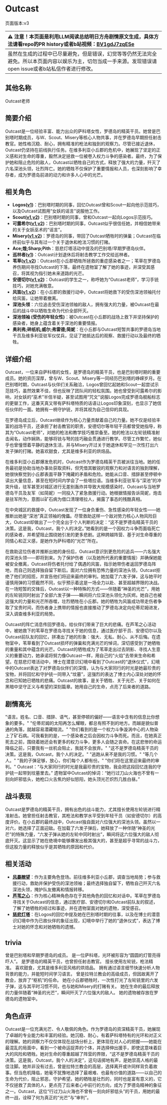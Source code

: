 # Outcast
页面版本:v3
 

| :warning: 注意！本页面是利用LLM阅读总结明日方舟剧情原文生成，具体方法请看repo的PR history或者b站视频：[BV1gdJ7zqESe](https://www.bilibili.com/video/BV1gdJ7zqESe/)         |
|:----------------------------|
| 虽然在生成的过程中已尽量避免，但是错误，幻觉等等仍然无法完全避免。所以本页面内容以娱乐为主，切勿当成一手来源。发现错误请open issue或者b站私信作者进行修改。|



## 其他名称
Outcast老师
## 简要介绍
Outcast是一位经验丰富、能力出众的萨科塔女性，罗德岛的精英干员。她曾是巴别塔时期成员，与W、Scout、Misery等核心人物共事，并在罗德岛早期担任射击教官。她性格沉稳、耐心，拥有精准的枪法和独到的观察力。尽管已接近退休，Outcast仍坚持在前线执行任务。在维多利亚小丘郡的危机中，她展现了坚定的正义感和对生命的尊重，毅然决定拯救一位被卷入权力斗争的感染者。最终，为了保护她和阻止危险的敌人，Outcast以牺牲自己的方式，释放了强大的力量，歼灭了六名深池头领，壮烈阵亡。她的牺牲不仅保护了重要情报和人员，也深刻影响了幸存者，成为罗德岛前进的动力和许多人心中的光芒。
## 相关角色
-   **Logos([v1](../chars/extended_char_Logos.md))**：巴别塔时期的同事，回忆Outcast曾和Scout一起向他示范技巧，以及Outcast试图用“女妖的谣言”说服他工作。
-   **Scout([v1](../chars/extended_char_Scout.md),[v2](extended_char_Scout.md))**：巴别塔时期的同事，曾和Outcast一起向Logos示范技巧。
-   **可露希尔([v1](../chars/extended_char_ke_lu_xi_er.md),[v2](extended_char_ke_lu_xi_er.md))**：巴别塔时期的同事，Outcast似乎很信任她，并相信她带来的关于女妖巫术的“谣言”。
-   **Misery([v1](../chars/char_615_acspec.md),[v2](char_615_acspec.md))**：罗德岛的同事，带回了Outcast牺牲时的弹巢；Outcast在临终前似乎与其有过一个关于退休和枪法习惯的打赌。
-   **Ace;煌;Sharp;Pith**：慈悲灯塔活动中提及的巴别塔/早期罗德岛伙伴。
-   **巡林者([v1](../chars/char_503_rang.md))**：Outcast计划退休后将射击教学工作交给巡林者。
-   **苇草([v1](../chars/char_261_sddrag.md),[v2](char_261_sddrag.md))**：Outcast在小丘郡牺牲所拯救的重症感染者之一；苇草在罗德岛养伤期间寻找Outcast的下落，最终在遗物室了解了她的事迹，并深受其感召，将其视为指引她未来道路的光芒。
-   **安德切尔([v1](../chars/char_211_adnach.md),[v2](char_211_adnach.md))**：Outcast的学生之一，称呼她为“Outcast老师”，学习手铳技巧，对她充满敬意。
-   **风笛([v1](../chars/char_222_bpipe.md),[v2](char_222_bpipe.md))**：在小丘郡的救援行动中，Outcast将她救下的受伤深池领袖托付给风笛，让她带着撤离。
-   **深池头领**：六位追击受伤深池领袖的敌人，拥有强大的力量，被Outcast在最后的战斗中以牺牲生命为代价全部歼灭。
-   **深池领袖 (受伤的年轻女性)**：被Outcast在小丘郡的战场上救下并坚持保护的感染者，她身上蕴含着关于深池的重要情报。
-   **奥利弗;碎纸机;威尔;弗雷德;简妮**：在小丘郡与Outcast短暂共事的罗德岛当地干员及维多利亚驻军仪仗兵，见证了她抵达后的观察、救援行动以及最终的牺牲。
## 详细介绍
Outcast，一位来自萨科塔的女性，是罗德岛的精英干员，也是巴别塔时期的重要成员。她的资历深厚，曾与W、Scout、Misery等一同经历巴别塔的峥嵘岁月。在巴别塔时期，Outcast与伙伴们关系融洽，Logos曾回忆起她和Scout一起尝试示范技巧，虽然效果不佳，但也反映了团队间的轻松氛围。她也曾受到可露希尔的影响，对女妖的“巫术”半信半疑，甚至试图用“咒文”说服Logos完成罗德岛舰船标志的更替工作，这番天真又带有萨科塔特质的话语让Logos印象深刻，也显示了她信任伙伴的一面。她拥有一柄守护铳，并将其视为自己信仰的具现。

在罗德岛成立后，Outcast继续作为核心力量贡献着自己的力量。她不仅是经验丰富的战场干员，还承担了射击教官的职责，安德切尔等年轻干员都曾受她指导，称其为“Outcast老师”，对她的枪法和教学技巧推崇备至。她的枪法以左轮铳精准射击闻名，动作娴熟，能够将铳与弩的技巧融会贯通进行教学。尽管工作繁忙，她似乎也曾憧憬着平静的退休生活，并与Misery开过关于她退休和罕见一次性打出六发子弹的打赌。她喜欢甜食，尤其是维多利亚的烘焙品。

在维多利亚小丘郡爆发危机时，Outcast作为罗德岛精英干员被派往当地。她的任务最初是协助当地办事处获取资料，但凭借其敏锐的观察力和对语言的独到理解，她很快察觉到小丘郡表面平静下掩藏的矛盾和危险。她能从口音、措辞甚至停顿中读出大量信息，甚至在短时间内学会了一些塔拉语。当维多利亚驻军与“深池”的冲突升级，驻军甚至对城区进行无差别轰炸并导致大规模感染时，Outcast与当地罗德岛干员及友军（如简妮）一同投入了紧急救援行动。她根据情报告诉简妮，炮击是驻军所为，意图以矿石病为借口清理塔拉人，揭露了事态的残酷真相。

在中央城区的救援中，Outcast发现了一位身负重伤、急性感染的年轻女性——她推断出她是“深池”真正领袖的傀儡。尽管救助这样一个敌对势力核心人物风险巨大，Outcast却做出了一个完全出于个人判断的决定：“这不是罗德岛精英干员的决策。这是我，Outcast，我个人的决定。”她看到的是一个因权力斗争而面临死亡的感染者，并希望阻止围绕她引发的更多悲剧。这种跨越阵营、基于对生命尊重的同情心和正义感，是她作为萨科塔的“光芒”所在。

在救助这位伤者并推断出她的身份后，Outcast意识到更危险的追兵——六名强大的深池头领——即将到来。为了保护伤者（以及她所代表的重要情报）并确保她能被安全撤离，Outcast将伤者托付给了偶遇的风笛，指示她带伤者返回罗德岛阵地，而自己则选择独自留下断后。面对六位拥有恐怖力量的深池头领，Outcast拒绝了他们的招揽，并宣告他们将迎来最终的审判。她加载了六发子弹，这与她平时谨慎用弹的习惯截然不同，似乎预示着这是一场全力以赴、甚至超越界限的决战。在一场短暂的交锋后，Outcast以一种特殊的方式——伴随着“神圣的光芒”，用她的左轮铳同时射出了全部六发子弹——瞬间将六位深池头领化为灰烬。她自己也被这强大的力量和光芒所吞噬，壮烈牺牲在小丘郡。她的牺牲为风笛成功带走伤者争取了宝贵时间，而伤者身上携带的情报也直接推动了罗德岛决定向伦蒂尼姆进发，深入调查维多利亚的局势。

Outcast的阵亡消息传回罗德岛，给伙伴们带来了巨大的悲痛。在芦苇之心活动中，被她救下的苇草在罗德岛寻找关于她的信息，通过医疗部干员、安德切尔以及Outcast前队友的回忆，拼凑出了她的形象：强大、无私、耐心、从不后悔。在遗物室中，苇草看到了Outcast损坏的弹巢和充满光芒的悼词，深切感受到了她牺牲的重量和其中蕴含的光芒。Outcast的牺牲成为了苇草走出过去阴影、寻找人生意义的重要动力，她承诺将努力像Outcast一样，用自己的“火焰”去带来生命和希望。在慈悲灯塔活动中，博士在潜意识幻境中看到了Outcast的“退休仪式”，幻境中的Outcast表达了对罗德岛伙伴们的深情，认为与大家同行的时光是她最珍贵的宝物，并将回忆和守护铳一同带入“坟墓”，这强烈的表达了博士内心深处对她的怀念和已知她已牺牲的悲痛。Outcast的故事，是关于牺牲、关于光芒、关于如何在黑暗中坚守正义与希望的深刻篇章。她用自己的生命，点亮了后来者的道路。
## 剧情高光
"语言。姓名、口音、措辞、语气，甚至停顿的偏好——语言中含有的信息比你想象的要多。"
"伦蒂尼姆的太阳再怎么耀眼，都总有照不到的地方。而越是貌似普通的角落，就越容易潜藏暗流。"
"你们看到的是一个权力斗争漩涡中心的人物染上了矿石病。可我看到的是，一个感染者之后会因权力斗争而死。而且，在她真正死去之前，围绕着她还会有更多的权力斗争，更多人会随之丧命。在这悲惨的命运降临之前，只要我有一丝机会阻止，我就不会放弃。"
"这不是罗德岛精英干员的决策。这是我，Outcast，我个人的决定。"
"逃跑从来不是我的习惯。"
"等几个人。"
"我的子弹足够，放心，你们每个人都有份。"
"你们将在这里迎来最终的审判。"
Outcast：“与大家同行的时光是我最珍贵的宝物，我会把这段回忆连我的守护铳一起带到坟墓里去。”
遗物室中Outcast的悼词：“她行过刀山火海也不曾有一刻向奸邪低头，她枪口火舌焦灼好似怒阳，她头顶光芒炽烈几胜白昼。”
## 战斗表现
Outcast是罗德岛的精英干员，拥有出色的战斗能力，尤其擅长使用左轮铳进行精准射击。她曾担任射击教官，其枪法和教学水平受到年轻干员（如安德切尔）的高度评价。在小丘郡的最终战中，Outcast独自面对六位强大的深池头领。虽然以一对六，她选择了正面迎敌。在加载了六发子弹后，她释放了一种伴随“神圣的光芒”的特殊力量，“六发子弹从她的左轮中同时射出”，瞬间将这六位强大的敌人彻底歼灭。这显示了她在绝境中能够爆发出极其强大的，甚至是超乎寻常的战斗力，但这股力量的释放似乎是其牺牲的原因和代价。
## 相关活动
-   **[风暴瞭望](../stories/main_9.md)**：作为主要角色登场。前往维多利亚小丘郡，调查当地局势；参与救援行动，救助并保护受伤的深池领袖；最终选择独自留下，牺牲自己歼灭六名深池头领，掩护队友撤离和情报转移。
-   **[芦苇之心](../stories/story_sddrag_set_1.md)**：作为核心精神角色存在于其他角色的回忆和对话中。苇草在罗德岛寻找关于Outcast的信息，通过医疗部、安德切尔和Outcast前队友的叙述，了解了她牺牲的经过和事迹，并在遗物室面对她的遗物，深受感召。
-   **[慈悲灯塔](../stories/main_14.md)**：在Logos的回忆中提及她在巴别塔时期的往事，以及在博士的潜意识幻境中作为已故伙伴的象征出现，幻境中举行了她的“退休仪式”，表达了博士对她的怀念和对她牺牲的遗憾。
## trivia
曾是巴别塔和早期罗德岛的成员。
是一位萨科塔，光环被形容为“圆圆的灯管亮得吓人”。
是罗德岛的精英干员，也曾担任射击教官。
擅长使用左轮铳，枪法精准。
喜欢甜食，尤其是维多利亚风格的烘焙品。
拥有通过语言细节快速分析人物背景的能力，并能短时间学习语言。
曾是拉特兰教会的高级成员，但因故离开了教会，放弃了“枢机”的任命。
她在小丘郡牺牲时，一次性打光了左轮铳里的六发子弹，这与其平时习惯不同，也与她和Misery的打赌有关。
她在生命的最后释放的力量伴随着“神圣的光芒”，瞬间歼灭了六位强大的敌人。
她的遗物被存放在罗德岛的遗物室中。
## 角色点评
Outcast是一位充满光芒、令人敬佩的角色。作为罗德岛的资深精英干员，她展现了卓越的专业能力和丰富的经验。她沉稳、耐心，有着萨科塔特有的光环和对正义的理解。她的洞察力不仅仅体现在战场分析上，更体现在对人心的把握——她能在最混乱的局面中，看到一个被命运捉弄的个体，并选择伸出援手，即使这意味着巨大的风险和牺牲。她对生命的尊重超越了阵营的界限，“这不是罗德岛精英干员的决策。这是我，Outcast，我个人的决定”，这句话掷地有声，是她崇高人格的最佳注脚。她并非没有过去，曾是拉特兰教会的高层，选择离开或许同样背负着故事。但当危机降临，她毫不犹豫地选择了最艰难、也最有价值的道路——以自己的生命为代价，阻止邪恶，守护希望。她的牺牲是壮烈的，同时也是富有意义的，它不仅拯救了具体的人，更点亮了后来者心中前行的方向，成为了罗德岛精神的象征之一。Outcast，这位“行过刀山火海也不曾有一刻向奸邪低头”的干员，用她的最终一战，诠释了何为真正的“光芒”与“审判”。